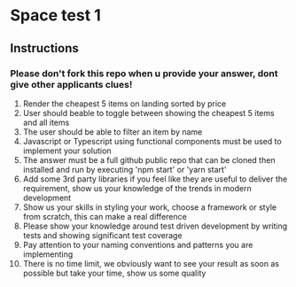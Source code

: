 # Space test 1

## Instructions
### Please don't fork this repo when u provide your answer, dont give other applicants clues!

1. Render the cheapest 5 items on landing sorted by price
2. User should beable to toggle between showing the cheapest 5 items and all items
3. The user should be able to filter an item by name  
4. Javascript or Typescript using functional components must be used to implement your solution
5. The answer must be a full github public repo that can be cloned then installed and run by executing 'npm start' or 'yarn start'
6. Add some 3rd party libraries if you feel like they are useful to deliver the requirement, show us your knowledge of the trends in modern development
7. Show us your skills in styling your work, choose a framework or style from scratch, this can make a real difference
8. Please show your knowledge around test driven development by writing tests and showing significant test coverage
9. Pay attention to your naming conventions and patterns you are implementing
10. There is no time limit, we obviously want to see your result as soon as possible but take your time, show us some quality
